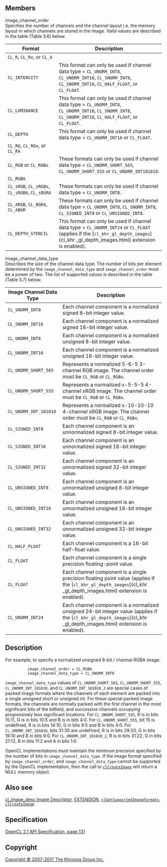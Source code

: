 Members
-------

image\_channel\_order  
Specifies the number of channels and the channel layout i.e. the memory
layout in which channels are stored in the image. Valid values are
described in the table (Table 5.6) below.

| Format                            | Description                       |
| --- | --- |
|  `CL_R`, `CL_Rx`, or `CL_A`        ||
|  `CL_INTENSITY`                    |  This format can only be used if     channel data type =                 `CL_UNORM_INT8`,                    `CL_UNORM_INT16`,                   `CL_SNORM_INT8`,                    `CL_SNORM_INT16`,                   `CL_HALF_FLOAT`, or `CL_FLOAT`.   |
|  `CL_LUMINANCE`                    |  This format can only be used if     channel data type =                 `CL_UNORM_INT8`,                    `CL_UNORM_INT16`,                   `CL_SNORM_INT8`,                    `CL_SNORM_INT16`,                   `CL_HALF_FLOAT`, or `CL_FLOAT`.   |
|  `CL_DEPTH`                        |  This format can only be used if     channel data type =                 `CL_UNORM_INT16` or `CL_FLOAT`.   |
|  `CL_RG`, `CL_RGx`, or `CL_RA`     ||
|  `CL_RGB` or `CL_RGBx`             |  These formats can only be used if   channel data type =                 `CL_UNORM_SHORT_565`,               `CL_UNORM_SHORT_555` or             `CL_UNORM_INT101010`.             |
|  `CL_RGBA`                         ||
|  `CL_sRGB`, `CL_sRGBx`,              `CL_sRGBA`, `CL_sBGRA`            |  These formats can only be used if   channel data type =                 `CL_UNORM_INT8`.                  |
|  `CL_ARGB`, `CL_BGRA`, `CL_ABGR`   |  These formats can only be used if   channel data type =                 `CL_UNORM_INT8`, `CL_SNORM_INT8`,   `CL_SIGNED_INT8` or                 `CL_UNSIGNED_INT8`.               |
|  `CL_DEPTH_STENCIL`                |  This format can only be used if     channel data type =                 `CL_UNORM_INT24` or `CL_FLOAT`      (applies if the                     [`cl_khr_gl_depth_images`](cl_khr   _gl_depth_images.html)              extension is enabled).            |
image\_channel\_data\_type  
Describes the size of the channel data type. The number of bits per
element determined by the `image_channel_data_type` and
`image_channel_order` must be a power of two. The list of supported
values is described in the table (Table 5.7) below.

| Image Channel Data Type           | Description                       |
| --- | --- |
|  `CL_SNORM_INT8`                   |  Each channel component is a         normalized signed 8-bit integer     value.                            |
|  `CL_SNORM_INT16`                  |  Each channel component is a         normalized signed 16-bit integer    value.                            |
|  `CL_UNORM_INT8`                   |  Each channel component is a         normalized unsigned 8-bit integer   value.                            |
|  `CL_UNORM_INT16`                  |  Each channel component is a         normalized unsigned 16-bit          integer value.                    |
|  `CL_UNORM_SHORT_565`              |  Represents a normalized 5-6-5       3-channel RGB image. The channel    order must be `CL_RGB` or           `CL_RGBx`.                        |
|  `CL_UNORM_SHORT_555`              |  Represents a normalized x-5-5-5     4-channel xRGB image. The channel   order must be `CL_RGB` or           `CL_RGBx`.                        |
|  `CL_UNORM_INT_101010`             |  Represents a normalized             x-10-10-10 4-channel xRGB image.    The channel order must be           `CL_RGB` or `CL_RGBx`.            |
|  `CL_SIGNED_INT8`                  |  Each channel component is an        unnormalized signed 8-bit integer   value.                            |
|  `CL_SIGNED_INT16`                 |  Each channel component is an        unnormalized signed 16-bit          integer value.                    |
|  `CL_SIGNED_INT32`                 |  Each channel component is an        unnormalized signed 32-bit          integer value.                    |
|  `CL_UNSIGNED_INT8`                |  Each channel component is an        unnormalized unsigned 8-bit         integer value.                    |
|  `CL_UNSIGNED_INT16`               |  Each channel component is an        unnormalized unsigned 16-bit        integer value.                    |
|  `CL_UNSIGNED_INT32`               |  Each channel component is an        unnormalized unsigned 32-bit        integer value.                    |
|  `CL_HALF_FLOAT`                   |  Each channel component is a         16-bit half-float value.          |
|  `CL_FLOAT`                        |  Each channel component is a         single precision floating-point     value.                            |
|  `CL_FLOAT`                        |  Each channel component is a         single precision floating point     value (applies if the               [`cl_khr_gl_depth_images`](cl_khr   _gl_depth_images.html)              extension is enabled).            |
|  `CL_UNORM_INT24`                  |  Each channel component is a         normalized unsigned 24-bit          integer value (applies if the       [`cl_khr_gl_depth_images`](cl_khr   _gl_depth_images.html)              extension is enabled).            |
Description
-----------

For example, to specify a normalized unsigned 8-bit / channel RGBA
image:

              image_channel_order = CL_RGBA
              image_channel_data_type = CL_UNORM_INT8

`image_channel_data_type` values of `CL_UNORM_SHORT_565`,
`CL_UNORM_SHORT_555`, `CL_UNORM_INT_101010`, and `CL_UNORM_INT_101010_2`
are special cases of packed image formats where the channels of each
element are packed into a single unsigned short or unsigned int. For
these special packed image formats, the channels are normally packed
with the first channel in the most significant bits of the bitfield, and
successive channels occupying progressively less significant locations.
For `CL_UNORM_SHORT_565`, R is in bits 15:11, G is in bits 10:5 and B is
in bits 4:0. For `CL_UNORM_SHORT_555`, bit 15 is undefined, R is in bits
14:10, G in bits 9:5 and B in bits 4:0. For `CL_UNORM_INT_101010`, bits
31:30 are undefined, R is in bits 29:20, G in bits 19:10 and B in bits
9:0. For `CL_UNORM_INT_101010_2`, R is in bits 31:22, G in bits 21:12, B
in bits 11:2 and A in bits 1:0.

OpenCL implementations must maintain the minimum precision specified by
the number of bits in `image_channel_data_type`. If the image format
specified by `image_channel_order`, and `image_channel_data_type` cannot
be supported by the OpenCL implementation, then the call to
[`clCreateImage`](clCreateImage.html) will return a NULL memory object.

Also see
--------

[cl\_image\_desc Image Descriptor](cl_image_desc.html),
[EXTENSION](EXTENSION.html),
[`clGetSupportedImageFormats`](clGetSupportedImageFormats.html),
[`clCreateImage`](clCreateImage.html)

Specification
-------------

[OpenCL 2.1 API Specification, page
131](https://www.khronos.org/registry/cl/specs/opencl-2.1.pdf#page=131)

Copyright
---------

[Copyright © 2007-2017 The Khronos Group Inc.](copyright.html)

